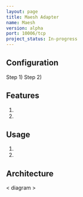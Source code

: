 ```yaml
---
layout: page
title: Maesh Adapter
name: Maesh
version: alpha
port: 10006/tcp
project_status: In-progress
---
```


## Configuration
Step 1)
Step 2)

## Features
1. 
2. 

## Usage
1. 
2. 

## Architecture
< diagram >